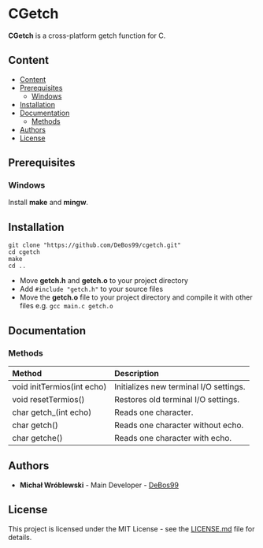 # CGetch

**CGetch** is a cross-platform getch function for C.

## Content

- [Content](#content)
- [Prerequisites](#prerequisites)
  - [Windows](#windows)
- [Installation](#installation)
- [Documentation](#documentation)
  - [Methods](#methods)
- [Authors](#authors)
- [License](#license)

## Prerequisites

### Windows

Install **make** and **mingw**.

## Installation

```
git clone "https://github.com/DeBos99/cgetch.git"
cd cgetch
make
cd ..
```

* Move **getch.h** and **getch.o** to your project directory
* Add `#include "getch.h"` to your source files
* Move the **getch.o** file to your project directory and compile it with other files e.g. `gcc main.c getch.o`

## Documentation

### Methods

| Method                     | Description                            |
| :---                       | :---                                   |
| void initTermios(int echo) | Initializes new terminal I/O settings. |
| void resetTermios()        | Restores old terminal I/O settings.    |
| char getch_(int echo)      | Reads one character.                   |
| char getch()               | Reads one character without echo.      |
| char getche()              | Reads one character with echo.         |

## Authors

* **Michał Wróblewski** - Main Developer - [DeBos99](https://github.com/DeBos99)

## License

This project is licensed under the MIT License - see the [LICENSE.md](LICENSE.md) file for details.
